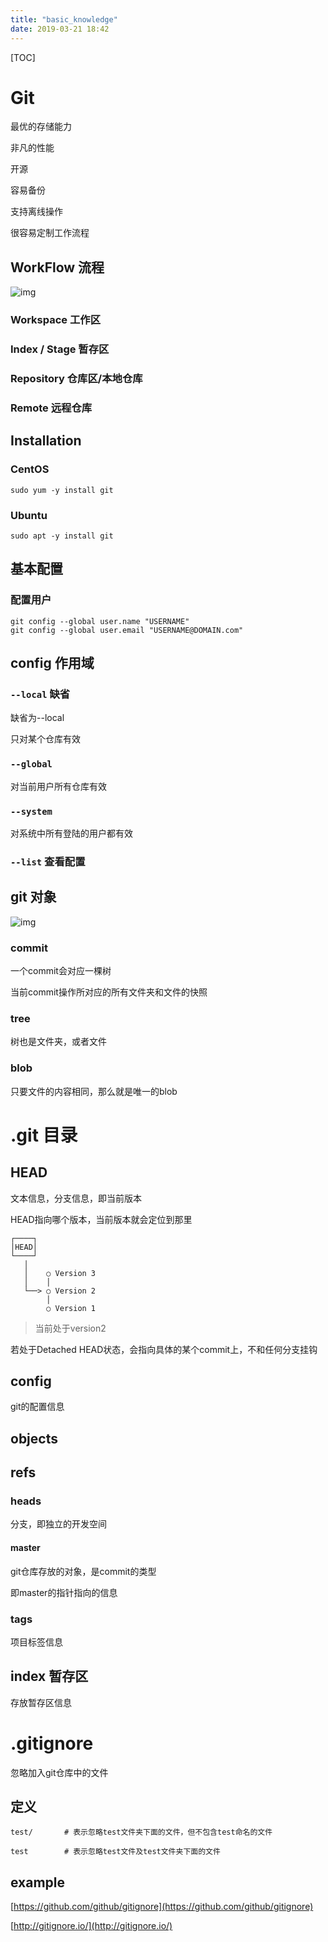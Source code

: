 ```yaml
---
title: "basic_knowledge"
date: 2019-03-21 18:42
---
```



[TOC]

# Git



最优的存储能力

非凡的性能

开源

容易备份

支持离线操作

很容易定制工作流程



## WorkFlow 流程



![img](https://snag.gy/0KAW7k.jpg)



### Workspace 工作区



### Index / Stage 暂存区



### Repository  仓库区/本地仓库



### Remote 远程仓库









## Installation

### CentOS

```
sudo yum -y install git
```



### Ubuntu

```
sudo apt -y install git
```





## 基本配置



### 配置用户

```
git config --global user.name "USERNAME"
git config --global user.email "USERNAME@DOMAIN.com"
```





## config 作用域



### `--local` 缺省

缺省为--local

只对某个仓库有效





### `--global`

对当前用户所有仓库有效





### `--system`

对系统中所有登陆的用户都有效



### `--list` 查看配置









## git 对象

![img](https://snag.gy/6iJuLn.jpg)







### commit

一个commit会对应一棵树

当前commit操作所对应的所有文件夹和文件的快照



### tree

树也是文件夹，或者文件





### blob 

只要文件的内容相同，那么就是唯一的blob











# .git 目录



## HEAD 

文本信息，分支信息，即当前版本

HEAD指向哪个版本，当前版本就会定位到那里

```
┌────┐
│HEAD│
└────┘
   │
   │    ○ Version 3
   │    │
   └──> ○ Version 2
        │
        ○ Version 1
```

> 当前处于version2



若处于Detached HEAD状态，会指向具体的某个commit上，不和任何分支挂钩



## config

git的配置信息



## objects







## refs



### heads

分支，即独立的开发空间



#### master

git仓库存放的对象，是commit的类型

即master的指针指向的信息



### tags

项目标签信息



## index 暂存区

存放暂存区信息



# .gitignore

忽略加入git仓库中的文件



## 定义

```
test/		# 表示忽略test文件夹下面的文件，但不包含test命名的文件

test		# 表示忽略test文件及test文件夹下面的文件
```



## example

[https://github.com/github/gitignore](https://github.com/github/gitignore)

[http://gitignore.io/](http://gitignore.io/)

